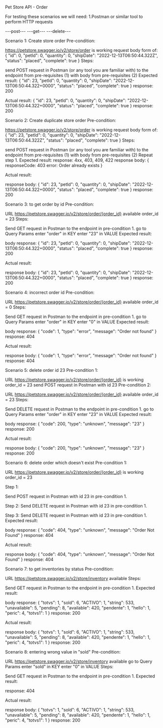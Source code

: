 Pet Store API - Order

For testing these scenarios we will need: 1.Postman or similar tool to perform HTTP requests

---post---
---get---
---delete---

Scenario 1: Create store order
Pre-condition:

https://petstore.swagger.io/v2/store/order is working
request body form of: { "id": 0, "petId": 0, "quantity": 0, "shipDate": "2022-12-13T06:50:44.322Z", "status": "placed", "complete": true }
Steps:

send POST request in Postman (or any tool you are familiar with) to the endpoint from pre-requisites (1) with body from pre-requisites (2)
Expected result: { "id": 23, "petId": 0, "quantity": 0, "shipDate": "2022-12-13T06:50:44.322+0000", "status": "placed", "complete": true } response: 200

Actual result: { "id": 23, "petId": 0, "quantity": 0, "shipDate": "2022-12-13T06:50:44.322+0000", "status": "placed", "complete": true } response: 200

Scenario 2: Create duplicate store order
Pre-condition:

https://petstore.swagger.io/v2/store/order is working
request body form of: { "id": 23, "petId": 0, "quantity": 0, "shipDate": "2022-12-13T06:50:44.322Z", "status": "placed", "complete": true }
Steps:

send POST request in Postman (or any tool you are familiar with) to the endpoint from pre-requisites (1) with body from pre-requisites (2)
Repeat step 1.
Expected result: response: 4xx, 403, 409, 422 response body: { responseCode: 403 error: Order already exists }

Actual result:

response body: { "id": 23, "petId": 0, "quantity": 0, "shipDate": "2022-12-13T06:50:44.322+0000", "status": "placed", "complete": true } response: 200

Scenario 3: to get order by id 
Pre-condition:

URL https://petstore.swagger.io/v2/store/order/{order_id} available
order_id = 23
Steps:

Send GET request in Postman to the endpoint in pre-condition 1.
go to Query Params
enter "order" in KEY
enter "23" in VALUE
Expected result:

body response: { "id": 23, "petId": 0, "quantity": 0, "shipDate": "2022-12-13T06:50:44.322+0000", "status": "placed", "complete": true } response: 200

Actual result:

response body: { "id": 23, "petId": 0, "quantity": 0, "shipDate": "2022-12-13T06:50:44.322+0000", "status": "placed", "complete": true } response: 200

Scenario 4: incorrect order id 
Pre-condition:

URL https://petstore.swagger.io/v2/store/order/{order_id} available
order_id = 0
Steps:

Send GET request in Postman to the endpoint in pre-condition 1.
go to Query Params
enter "order" in KEY
enter "0" in VALUE
Expected result:

body response: { "code": 1, "type": "error", "message": "Order not found" } response: 404

Actual result:

response body: { "code": 1, "type": "error", "message": "Order not found" } response: 404

Scenario 5: delete order id 23 
Pre-condition 1: 

URL https://petstore.swagger.io/v2/store/order/{order_id} is working
order_id = 23
send POST request in Postman with id 23 
Pre-condition 2:

URL https://petstore.swagger.io/v2/store/order/{order_id} available
order_id = 23
Steps:

Send DELETE request in Postman to the endpoint in pre-condition 1.
go to Query Params
enter "order" in KEY
enter "23" in VALUE
Expected result:

body response: { "code": 200, "type": "unknown", "message": "23" } response: 200

Actual result:

response body: { "code": 200, "type": "unknown", "message": "23" } response: 200

Scenario 6: delete order which doesn't exist
Pre-condition 1: 

URL https://petstore.swagger.io/v2/store/order/{order_id} is working
order_id = 23


Step 1:

Send POST request in Postman with id 23 in pre-condition 1.

Step 2:
Send DELETE request in Postman with id 23 in pre-condition 1.

Step 3:
Send DELETE request in Postman with id 23 in pre-condition 1.
Expected result:

body response: { "code": 404, "type": "unknown", "message": "Order Not Found" } response: 404

Actual result:

response body: { "code": 404, "type": "unknown", "message": "Order Not Found" } response: 404

Scenario 7: to get inventories by status 
Pre-condition:

URL https://petstore.swagger.io/v2/store/inventory available
Steps:

Send GET request in Postman to the endpoint in pre-condition 1.
Expected result:

body response: { "totvs": 1, "sold": 6, "ACTIVO": 1, "string": 533, "unavailable": 5, "pending": 8, "available": 420, "pendente": 1, "hello": 1, "peric": 4, "totvs1": 1 } response: 200

Actual result:

response body: { "totvs": 1, "sold": 6, "ACTIVO": 1, "string": 533, "unavailable": 5, "pending": 8, "available": 420, "pendente": 1, "hello": 1, "peric": 4, "totvs1": 1 } response: 200

Scenario 8: entering wrong value in "sold" 
Pre-condition:

URL https://petstore.swagger.io/v2/store/inventory available
go to Query Params
enter "sold" in KEY
enter "0" in VALUE
Steps:

Send GET request in Postman to the endpoint in pre-condition 1.
Expected result:

response: 404

Actual result:

response body: { "totvs": 1, "sold": 6, "ACTIVO": 1, "string": 533, "unavailable": 5, "pending": 8, "available": 420, "pendente": 1, "hello": 1, "peric": 4, "totvs1": 1 } response: 200